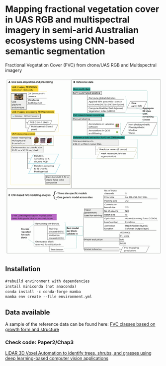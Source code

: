 # Mapping fractional vegetation cover in UAS RGB and multispectral imagery in semi-arid Australian ecosystems using CNN-based semantic segmentation
Fractional Vegetation Cover (FVC) from drone/UAS RGB and Multispectral imagery

![mutlispectralMultipleClasses](https://github.com/LNSOTOM/fvc_composition/blob/main/phase_1_image_processing/img/cnn_workflow_sites.png)

## Installation

```diff
#rebuild environment with dependencies 
install miniconda (not anaconda)
conda install -c conda-forge mamba 
mamba env create --file environment.yml
```

## Data available
A sample of the reference data can be found here: [FVC classes based on growth form and structure ](https://figshare.com/projects/Reference_data_for_semi-arid_environments/227859)

### Check code: Paper2/Chap3
[LiDAR 3D Voxel Automation to identify trees, shrubs, and grasses using deep learning-based computer vision applications ](https://github.com/LNSOTOM/ecosystem_structure)

